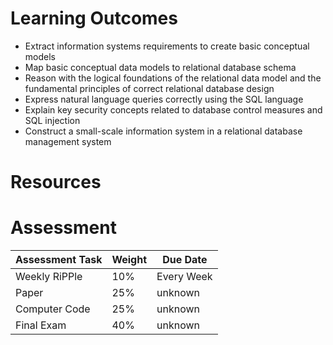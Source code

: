 # Learning Outcomes
- Extract information systems requirements to create basic conceptual models
- Map basic conceptual data models to relational database schema
- Reason with the logical foundations of the relational data model and the fundamental principles of correct relational database design
- Express natural language queries correctly using the SQL language
- Explain key security concepts related to database control measures and SQL injection
- Construct a small-scale information system in a relational database management system

# Resources

# Assessment
| Assessment Task | Weight | Due Date |
|---|--|-|
| Weekly RiPPle | 10% | Every Week |
| Paper | 25% | unknown |
| Computer Code | 25% | unknown |
| Final Exam | 40% | unknown |


